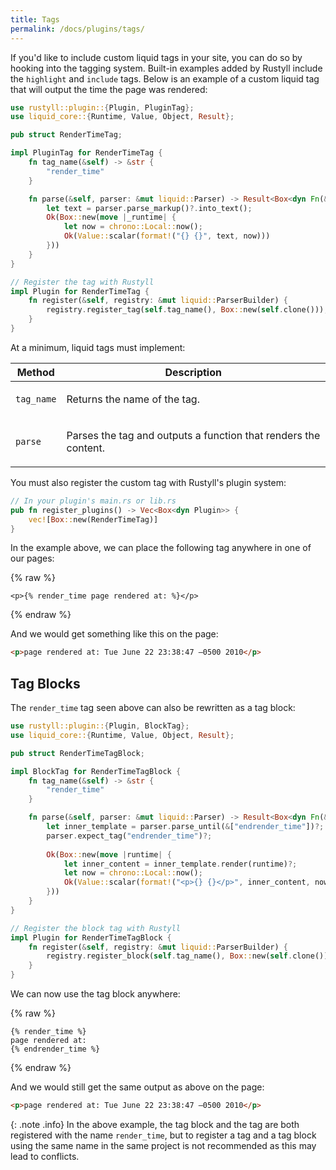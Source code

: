 ```yaml
---
title: Tags
permalink: /docs/plugins/tags/
---
```


If you'd like to include custom liquid tags in your site, you can do so by
hooking into the tagging system. Built-in examples added by Rustyll include the
`highlight` and `include` tags. Below is an example of a custom liquid tag that
will output the time the page was rendered:

```rust
use rustyll::plugin::{Plugin, PluginTag};
use liquid_core::{Runtime, Value, Object, Result};

pub struct RenderTimeTag;

impl PluginTag for RenderTimeTag {
    fn tag_name(&self) -> &str {
        "render_time"
    }

    fn parse(&self, parser: &mut liquid::Parser) -> Result<Box<dyn Fn(&Runtime) -> Result<Value>>> {
        let text = parser.parse_markup()?.into_text();
        Ok(Box::new(move |_runtime| {
            let now = chrono::Local::now();
            Ok(Value::scalar(format!("{} {}", text, now)))
        }))
    }
}

// Register the tag with Rustyll
impl Plugin for RenderTimeTag {
    fn register(&self, registry: &mut liquid::ParserBuilder) {
        registry.register_tag(self.tag_name(), Box::new(self.clone()));
    }
}
```

At a minimum, liquid tags must implement:

<div class="mobile-side-scroller">
<table>
  <thead>
    <tr>
      <th>Method</th>
      <th>Description</th>
    </tr>
  </thead>
  <tbody>
    <tr>
      <td>
        <p><code>tag_name</code></p>
      </td>
      <td>
        <p>Returns the name of the tag.</p>
      </td>
    </tr>
    <tr>
      <td>
        <p><code>parse</code></p>
      </td>
      <td>
        <p>Parses the tag and outputs a function that renders the content.</p>
      </td>
    </tr>
  </tbody>
</table>
</div>

You must also register the custom tag with Rustyll's plugin system:

```rust
// In your plugin's main.rs or lib.rs
pub fn register_plugins() -> Vec<Box<dyn Plugin>> {
    vec![Box::new(RenderTimeTag)]
}
```

In the example above, we can place the following tag anywhere in one of our
pages:

{% raw %}
```liquid
<p>{% render_time page rendered at: %}</p>
```
{% endraw %}

And we would get something like this on the page:

```html
<p>page rendered at: Tue June 22 23:38:47 –0500 2010</p>
```

## Tag Blocks

The `render_time` tag seen above can also be rewritten as a tag block:

```rust
use rustyll::plugin::{Plugin, BlockTag};
use liquid_core::{Runtime, Value, Object, Result};

pub struct RenderTimeTagBlock;

impl BlockTag for RenderTimeTagBlock {
    fn tag_name(&self) -> &str {
        "render_time"
    }

    fn parse(&self, parser: &mut liquid::Parser) -> Result<Box<dyn Fn(&Runtime) -> Result<Value>>> {
        let inner_template = parser.parse_until(&["endrender_time"])?;
        parser.expect_tag("endrender_time")?;
        
        Ok(Box::new(move |runtime| {
            let inner_content = inner_template.render(runtime)?;
            let now = chrono::Local::now();
            Ok(Value::scalar(format!("<p>{} {}</p>", inner_content, now)))
        }))
    }
}

// Register the block tag with Rustyll
impl Plugin for RenderTimeTagBlock {
    fn register(&self, registry: &mut liquid::ParserBuilder) {
        registry.register_block(self.tag_name(), Box::new(self.clone()));
    }
}
```

We can now use the tag block anywhere:

{% raw %}
```liquid
{% render_time %}
page rendered at:
{% endrender_time %}
```
{% endraw %}

And we would still get the same output as above on the page:

```html
<p>page rendered at: Tue June 22 23:38:47 –0500 2010</p>
```

{: .note .info}
In the above example, the tag block and the tag are both registered with
the name <code>render_time</code>, but to register a tag and a tag block using
the same name in the same project is not recommended as this may lead to
conflicts.

